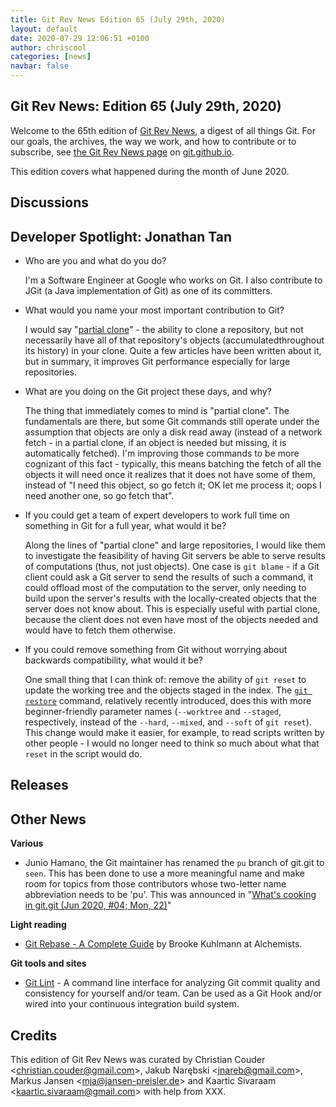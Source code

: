 ```yaml
---
title: Git Rev News Edition 65 (July 29th, 2020)
layout: default
date: 2020-07-29 12:06:51 +0100
author: chriscool
categories: [news]
navbar: false
---
```


## Git Rev News: Edition 65 (July 29th, 2020)

Welcome to the 65th edition of [Git Rev News](https://git.github.io/rev_news/rev_news/),
a digest of all things Git. For our goals, the archives, the way we work, and how to contribute or to
subscribe, see [the Git Rev News page](https://git.github.io/rev_news/rev_news/) on [git.github.io](http://git.github.io).

This edition covers what happened during the month of June 2020.

## Discussions

<!---
### General
-->

<!---
### Reviews
-->

<!---
### Support
-->

## Developer Spotlight: Jonathan Tan
* Who are you and what do you do?

  I'm a Software Engineer at Google who works on Git. I also contribute
  to JGit (a Java implementation of Git) as one of its committers.

* What would you name your most important contribution to Git?

  I would say "[partial clone](https://git-scm.com/docs/partial-clone)" - the
  ability to clone a repository, but not necessarily have all of
  that repository's objects (accumulatedthroughout its history) in
  your clone. Quite a few articles have been written about it, but in
  summary, it improves Git performance especially for large repositories.

* What are you doing on the Git project these days, and why?

  The thing that immediately comes to mind is "partial clone".  The
  fundamentals are there, but some Git commands still operate under the
  assumption that objects are only a disk read away (instead of a
  network fetch - in a partial clone, if an object is needed but
  missing, it is automatically fetched). I'm improving those commands to
  be more cognizant of this fact - typically, this means batching the
  fetch of all the objects it will need once it realizes that it does
  not have some of them, instead of "I need this object, so go fetch it;
  OK let me process it; oops I need another one, so go fetch that".

* If you could get a team of expert developers to work full time on
  something in Git for a full year, what would it be?

  Along the lines of "partial clone" and large repositories, I would
  like them to investigate the feasibility of having Git servers be able
  to serve results of computations (thus, not just objects). One case is
  `git blame` - if a Git client could ask a Git server to send the
  results of such a command, it could offload most of the computation to
  the server, only needing to build upon the server's results with the
  locally-created objects that the server does not know about. This is
  especially useful with partial clone, because the client does not even
  have most of the objects needed and would have to fetch them
  otherwise.

* If you could remove something from Git without worrying about
  backwards compatibility, what would it be?

  One small thing that I can think of: remove the ability of `git reset`
  to update the working tree and the objects staged in the index. The
  [`git restore`](https://git-scm.com/docs/git-restore) command,
  relatively recently introduced, does this with more beginner-friendly
  parameter names (`--worktree` and `--staged`, respectively, instead of
  the `--hard`, `--mixed`, and `--soft` of `git reset`). This change
  would make it easier, for example, to read scripts written by other
  people - I would no longer need to think so much about what that
  `reset` in the script would do.

## Releases


## Other News

__Various__

* Junio Hamano, the Git maintainer has renamed the `pu` branch of
  git.git to `seen`. This has been done to use a more meaningful name
  and make room for topics from those contributors whose two-letter
  name abbreviation needs to be 'pu'. This was announced in
  "[What's cooking in git.git (Jun 2020, #04; Mon, 22)](https://public-inbox.org/git/xmqqimfid2l1.fsf@gitster.c.googlers.com)"

__Light reading__

* [Git Rebase - A Complete Guide](https://www.alchemists.io/articles/git_rebase) by Brooke Kuhlmann at Alchemists.

__Git tools and sites__

* [Git Lint](https://www.alchemists.io/projects/git-lint) - A command line interface for analyzing Git commit quality and consistency for yourself and/or team. Can be used as a Git Hook and/or wired into your continuous integration build system.

## Credits

This edition of Git Rev News was curated by
Christian Couder &lt;<christian.couder@gmail.com>&gt;,
Jakub Narębski &lt;<jnareb@gmail.com>&gt;,
Markus Jansen &lt;<mja@jansen-preisler.de>&gt; and
Kaartic Sivaraam &lt;<kaartic.sivaraam@gmail.com>&gt;
with help from XXX.
